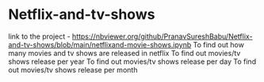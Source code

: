 # Netflix-and-tv-shows
link to the project - https://nbviewer.org/github/PranavSureshBabu/Netflix-and-tv-shows/blob/main/netflixand-movie-shows.ipynb
To find out how many movies and tv shows are released in netflix
To find out movies/tv shows release per year 
To find out movies/tv shows release per day
To find out movies/tv shows release per month

